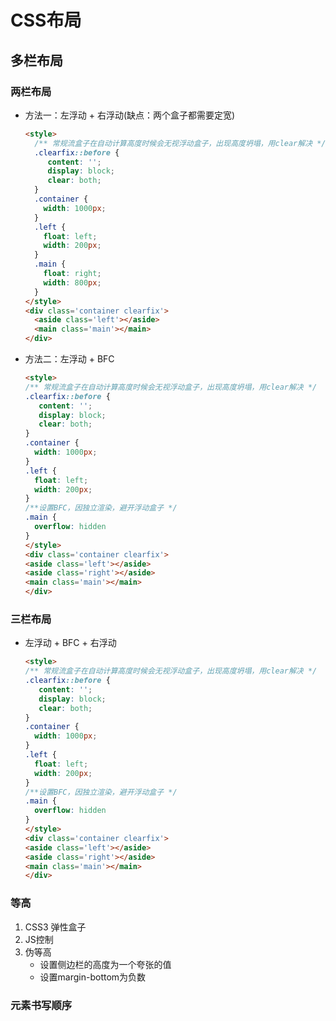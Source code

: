 <!--
 * @Author: KESHAOYE
 * @Date: 2023-04-02 15:44:35
-->
# CSS布局

## 多栏布局

### 两栏布局

- 方法一：左浮动 + 右浮动(缺点：两个盒子都需要定宽)
  ```html
  <style>
    /** 常规流盒子在自动计算高度时候会无视浮动盒子，出现高度坍塌，用clear解决 */
    .clearfix::before {
       content: '';
       display: block;
       clear: both;
    }
    .container {
      width: 1000px;
    }
    .left {
      float: left;
      width: 200px;
    }
    .main {
      float: right;
      width: 800px;
    } 
  </style>
  <div class='container clearfix'>
    <aside class='left'></aside>
    <main class='main'></main>
  </div>
  ```

- 方法二：左浮动 + BFC
    ```html
  <style>
    /** 常规流盒子在自动计算高度时候会无视浮动盒子，出现高度坍塌，用clear解决 */
    .clearfix::before {
       content: '';
       display: block;
       clear: both;
    }
    .container {
      width: 1000px;
    }
    .left {
      float: left;
      width: 200px;
    }
    /**设置BFC，因独立渲染，避开浮动盒子 */
    .main {
      overflow: hidden
    } 
  </style>
  <div class='container clearfix'>
    <aside class='left'></aside>
    <aside class='right'></aside>
    <main class='main'></main>
  </div>
  ```

### 三栏布局
- 左浮动 + BFC + 右浮动
    ```html
  <style>
    /** 常规流盒子在自动计算高度时候会无视浮动盒子，出现高度坍塌，用clear解决 */
    .clearfix::before {
       content: '';
       display: block;
       clear: both;
    }
    .container {
      width: 1000px;
    }
    .left {
      float: left;
      width: 200px;
    }
    /**设置BFC，因独立渲染，避开浮动盒子 */
    .main {
      overflow: hidden
    } 
  </style>
  <div class='container clearfix'>
    <aside class='left'></aside>
    <aside class='right'></aside>
    <main class='main'></main>
  </div>
  ```

### 等高

1. CSS3 弹性盒子
2. JS控制
3. 伪等高
   - 设置侧边栏的高度为一个夸张的值
   - 设置margin-bottom为负数

### 元素书写顺序 
